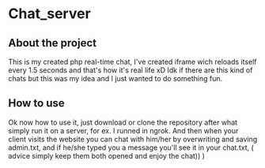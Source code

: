 # Chat_server


<h2>About the project</h2>

This is my created php real-time chat,
I've created iframe wich reloads itself
every 1.5 seconds and that's how it's
real life xD
Idk if there are this kind of chats
but this was my idea and I
just wanted to do something
fun.


<h2>How to use</h2>

Ok now how to use it, just download or clone the repository
after what simply run it on a server, for ex. I runned in ngrok.
And then when your client visits the website
you can chat with him/her by overwriting and
saving admin.txt, and if he/she typed you a message
you'll see it in your chat.txt, ( advice simply keep them both opened and enjoy the chat)) )





